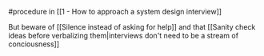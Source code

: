#procedure in [[1 - How to approach a system design interview]]

But beware of [[Silence instead of asking for help]] and that [[Sanity check ideas before verbalizing them|interviews don't need to be a stream of conciousness]]
